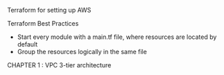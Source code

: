 Terraform for setting up AWS

Terraform Best Practices

- Start every module with a main.tf file, where resources are located by default
- Group the resources logically in the same file

CHAPTER 1 : VPC 3-tier architecture
